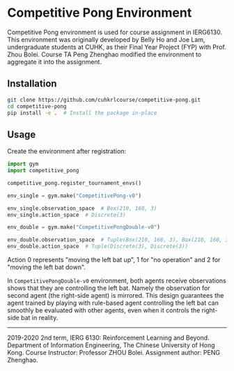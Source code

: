 # Competitive Pong Environment

Competitive Pong environment is used for course assignment in IERG6130. This environment was originally developed by Belly Ho and Joe Lam, undergraduate students at CUHK, as their Final Year Project (FYP) with Prof. Zhou Bolei.
Course TA Peng Zhenghao modified the environment to aggregate it into the assignment.

## Installation

```bash
git clone https://github.com/cuhkrlcourse/competitive-pong.git
cd competitive-pong
pip install -e .  # Install the package in-place
```

## Usage

Create the environment after registration:

```python
import gym
import competitive_pong

competitive_pong.register_tournament_envs()

env_single = gym.make("CompetitivePong-v0")

env_single.observation_space  # Box(210, 160, 3)
env_single.action_space  # Discrete(3)

env_double = gym.make("CompetitivePongDouble-v0")

env_double.observation_space  # Tuple(Box(210, 160, 3), Box(210, 160, 3))
env_double.action_space  # Tuple(Discrete(3), Discrete(3))
```

Action 0 represents "moving the left bat up", 1 for "no operation" and 2 for "moving the left bat down".

In `CompetitivePongDouble-v0` environment, both agents receive observations shows that they are controlling the left bat. Namely the observation for second agent (the right-side agent) is mirrored. This design guarantees the agent trained by playing with rule-based agent controlling the left bat can smoothly be evaluated with other agents, even when it controls the right-side bat in reality.

-----
2019-2020 2nd term, IERG 6130: Reinforcement Learning and Beyond. Department of Information Engineering, The Chinese University of Hong Kong. Course Instructor: Professor ZHOU Bolei. Assignment author: PENG Zhenghao.